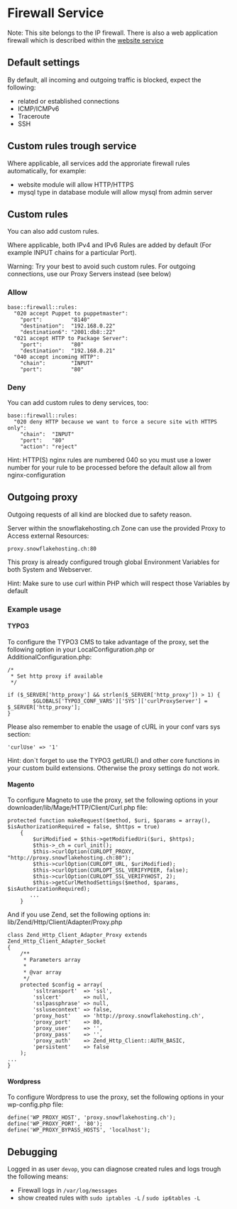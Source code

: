 # Firewall Service

Note: This site belongs to the IP firewall. There is also a web application firewall which is described within the [website service](/services/website.md#Web_Application_Firewall)


## Default settings

By default, all incoming and outgoing traffic is blocked, expect the following:

 * related or established connections
 * ICMP/ICMPv6
 * Traceroute
 * SSH


## Custom rules trough service

Where applicable, all services add the approriate firewall rules automatically, for example:

 * website module will allow HTTP/HTTPS
 * mysql type in database module will allow mysql from admin server


## Custom rules

You can also add custom rules.

Where applicable, both IPv4 and IPv6 Rules are added by default (For example INPUT chains for a particular Port).

Warning: Try your best to avoid such custom rules. For outgoing connections, use our Proxy Servers instead (see below)

### Allow

```
base::firewall::rules:
  "020 accept Puppet to puppetmaster":
    "port":         "8140"
    "destination":  "192.168.0.22"
    "destination6": "2001:db8::22"
  "021 accept HTTP to Package Server":
    "port":         "80"
    "destination":  "192.168.0.21"
  "040 accept incoming HTTP":
    "chain":        "INPUT"
    "port":         "80"
```

### Deny

You can add custom rules to deny services, too:

```
base::firewall::rules:
  "020 deny HTTP because we want to force a secure site with HTTPS only":
    "chain":  "INPUT"
    "port":   "80"
    "action": "reject"
```
Hint: HTTP(S) nginx rules are numbered 040 so you must use a lower number for your rule to be processed before the default allow all from nginx-configuration

## Outgoing proxy

Outgoing requests of all kind are blocked due to safety reason.

Server within the snowflakehosting.ch Zone can use the provided Proxy to Access external Resources:

```
proxy.snowflakehosting.ch:80
```

This proxy is already configured trough global Environment Variables for both System and Webserver.

Hint: Make sure to use curl within PHP which will respect those Variables by default


### Example usage

#### TYPO3

To configure the TYPO3 CMS to take advantage of the proxy, set the following option in your LocalConfiguration.php or AdditionalConfiguration.php:

```
/*
 * Set http proxy if available 
 */

if ($_SERVER['http_proxy'] && strlen($_SERVER['http_proxy']) > 1) {
        $GLOBALS['TYPO3_CONF_VARS']['SYS']['curlProxyServer'] = $_SERVER['http_proxy'];
}

```

Please also remember to enable the usage of cURL in your conf vars sys section:
```
'curlUse' => '1'
```

Hint: don`t forget to use the TYPO3 getURL() and other core functions in your custom build extensions. Otherwise the proxy settings do not work.

#### Magento

To configure Magneto to use the proxy, set the following options in your downloader/lib/Mage/HTTP/Client/Curl.php file:

```
protected function makeRequest($method, $uri, $params = array(), $isAuthorizationRequired = false, $https = true)
    {
        $uriModified = $this->getModifiedUri($uri, $https);
        $this->_ch = curl_init();
        $this->curlOption(CURLOPT_PROXY, "http://proxy.snowflakehosting.ch:80");
        $this->curlOption(CURLOPT_URL, $uriModified);
        $this->curlOption(CURLOPT_SSL_VERIFYPEER, false);
        $this->curlOption(CURLOPT_SSL_VERIFYHOST, 2);
        $this->getCurlMethodSettings($method, $params, $isAuthorizationRequired); 
       ...
	}
```

And if you use Zend, set the following options in: lib/Zend/Http/Client/Adapter/Proxy.php 
```
class Zend_Http_Client_Adapter_Proxy extends Zend_Http_Client_Adapter_Socket
{
    /**
     * Parameters array
     *
     * @var array
     */
    protected $config = array(
        'ssltransport'  => 'ssl',
        'sslcert'       => null,
        'sslpassphrase' => null,
        'sslusecontext' => false,
        'proxy_host'    => 'http://proxy.snowflakehosting.ch',
        'proxy_port'    => 80,
        'proxy_user'    => '',
        'proxy_pass'    => '',
        'proxy_auth'    => Zend_Http_Client::AUTH_BASIC,
        'persistent'    => false
    );
...
}

```

#### Wordpress

To configure Wordpress to use the proxy, set the following options in your wp-config.php file:
```
define('WP_PROXY_HOST', 'proxy.snowflakehosting.ch');
define('WP_PROXY_PORT', '80');
define('WP_PROXY_BYPASS_HOSTS', 'localhost');
```

## Debugging

Logged in as user `devop`, you can diagnose created rules and logs trough the following means:

* Firewall logs in `/var/log/messages`
* show created rules with `sudo iptables -L` / `sudo ip6tables -L`

